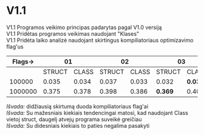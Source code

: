 # V1.1
V1.1 Programos veikimo principas padarytas pagal V1.0 versiją<br>
V1.1 Pridėtas programos veikimas naudojant "Klases"<br>
V1.1 Pridėta laiko analizė naudojant skirtingus kompiliatoriaus optimizavimo flag'us<br>

<table>
<thead>
  <tr>
    <th>Flags-&gt;</th>
    <th colspan="2">01</th>
    <th colspan="2">02</th>
    <th colspan="2">03</th>
  </tr>
</thead>
<tbody>
  <tr>
    <td></td>
    <td>STRUCT</td>
    <td>CLASS</td>
    <td>STRUCT</td>
    <td>CLASS</td>
    <td>STRUCT</td>
    <td>CLASS</td>
  </tr>
  <tr>
    <td>100000</td>
    <td>0.035</td>
    <td>0.034</td>
    <td>0.037</td>
    <td>0.033</td>
    <td>0.032</td>
    <td><b>0.031</b></td>
  </tr>
  <tr>
    <td>1000000</td>
    <td>0.375</td>
    <td>0.378</td>
    <td>0.398</td>
    <td>0.386</td>
    <td><b>0.369</b></td>
    <td>0.409</td>
  </tr>
</tbody>
</table>

<i>Išvada:</i> didžiausią skirtumą duoda kompiliatoriaus flag'ai<br>
<i>Išvada:</i> Su mažesniais kiekiais tendencingai matosi, kad naudojant Class vietoj struct, daugelį atvejų programa suveikė greičiau<br>
<i>Išvada:</i> Su didesniais kiekiais to paties negalima pasakyti

